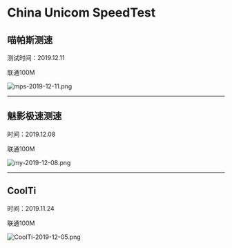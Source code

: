 # China Unicom SpeedTest 

## 喵帕斯测速

测试时间：2019.12.11

联通100M

![mps-2019-12-11.png](https://i.loli.net/2019/12/11/xpNwRmuSLh3HIgj.png)

----



## 魅影极速测速

时间：2019.12.08

联通100M

![my-2019-12-08.png](https://i.loli.net/2019/12/08/7KelBvFMnpLYViq.png)

----



## CoolTi

时间：2019.11.24

联通100M

![CoolTi-2019-12-05.png](https://i.loli.net/2019/12/05/vtRyfOrBxLgsY31.png)